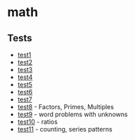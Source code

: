 # math

## Tests
- [test1](https://forms.gle/qCMZYba7nU9kMJQC6)
- [test2](https://forms.gle/Uo49wCDa51RaF8Co6)
- [test3](https://forms.gle/poa6dzmpFWCVXhJZ6)
- [test4](https://forms.gle/JjjzkS6uTXTgG1X56)
- [test5](https://forms.gle/oSj7hNd1VTEhCu8C6)
- [test6](https://forms.gle/syoktE5DBqtBuarHA)
- [test7](https://forms.gle/ajD2b3sVXCox68wFA)
- [test8](https://forms.gle/QvTtwDoeedWtJRwa9) - Factors, Primes, Multiples
- [test9](https://forms.gle/eGr9Hu8zUejg1GLb6) - word problems with unknowns
- [test10](https://forms.gle/7KMzJrQ2o9smFfJu6) - ratios
- [test11](https://forms.gle/Kc6UctWR57CMiSQL7) - counting, series patterns
